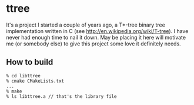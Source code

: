 ttree
=====

It's a project I started a couple of years ago, a T*-tree binary tree implementation written in C (see http://en.wikipedia.org/wiki/T-tree).
I have never had enough time to nail it down. May be placing it here will motivate me (or somebody else) to give this project some love
it definitely needs.

How to build
------------

    % cd libttree
    % cmake CMakeLists.txt
    ...
    % make
    % ls libttree.a // that's the library file
